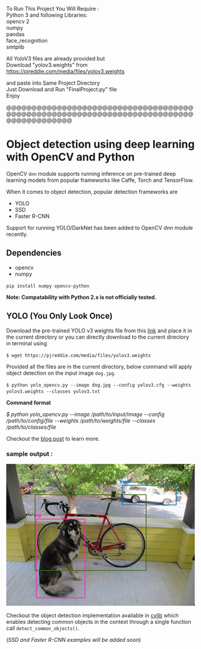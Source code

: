 
 To Run This Project You Will Require :                                     
 Python 3 and following Libraries:        
 opencv 2                           
 numpy                                                                                
 pandas                                                                              
 face_recognition                                                                    
 smtplib                                                                             
                                         		                                          
 All YoloV3 files are already provided but                                          
 Download  "yolov3.weights" from https://pjreddie.com/media/files/yolov3.weights     
                                                                                     
 and paste into Same Project Directory                                               
 Just Download and Run "FinalProject.py" file                                        
 Enjoy								                                                                       
 
 
@@@@@@@@@@@@@@@@@@@@@@@@@@@@@@@@@@@@@@@@@@@@@@@@@@@@@@@@@@@@@@@@@@@@@@@@@@@@@@@@@@@@@@@




# Object detection using deep learning with OpenCV and Python 

OpenCV `dnn` module supports running inference on pre-trained deep learning models from popular frameworks like Caffe, Torch and TensorFlow. 

When it comes to object detection, popular detection frameworks are
 * YOLO
 * SSD
 * Faster R-CNN
 
 Support for running YOLO/DarkNet has been added to OpenCV dnn module recently. 
 
 ## Dependencies
  * opencv
  * numpy
  
`pip install numpy opencv-python`

**Note: Compatability with Python 2.x is not officially tested.**

 ## YOLO (You Only Look Once)
 
 Download the pre-trained YOLO v3 weights file from this [link](https://pjreddie.com/media/files/yolov3.weights) and place it in the current directory or you can directly download to the current directory in terminal using
 
 `$ wget https://pjreddie.com/media/files/yolov3.weights`
 
 Provided all the files are in the current directory, below command will apply object detection on the input image `dog.jpg`.
 
 `$ python yolo_opencv.py --image dog.jpg --config yolov3.cfg --weights yolov3.weights --classes yolov3.txt`
 
 
 **Command format** 
 
 _$ python yolo_opencv.py --image /path/to/input/image --config /path/to/config/file --weights /path/to/weights/file --classes /path/to/classes/file_
 
 Checkout the [blog post](http://www.arunponnusamy.com/yolo-object-detection-opencv-python.html) to learn more.
 
 ### sample output :
 ![](object-detection.jpg)
 
Checkout the object detection implementation available in [cvlib](http:cvlib.net) which enables detecting common objects in the context through a single function call `detect_common_objects()`.
 
 
 (_SSD and Faster R-CNN examples will be added soon_)
